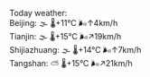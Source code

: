 Today weather:  
Beijing: 🌫  🌡️+11°C 🌬️↑4km/h  
Tianjin: 🌫  🌡️+15°C 🌬️↗19km/h  
Shijiazhuang: 🌫  🌡️+14°C 🌬️↑7km/h  
Tangshan: ⛅️  🌡️+15°C 🌬️↗21km/h  
